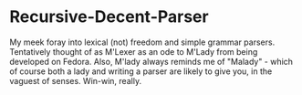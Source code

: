 # Recursive-Decent-Parser
My meek foray into lexical (not) freedom and simple grammar parsers. Tentatively thought of as M'Lexer as an ode to M'Lady from being developed on Fedora. Also, M'lady always reminds me of "Malady" - which of course both a lady and writing a parser are likely to give you, in the vaguest of senses. Win-win, really.
